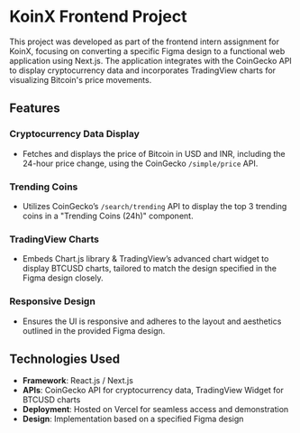 # KoinX Frontend Project

This project was developed as part of the frontend intern assignment for KoinX, focusing on converting a specific Figma design to a functional web application using Next.js. The application integrates with the CoinGecko API to display cryptocurrency data and incorporates TradingView charts for visualizing Bitcoin's price movements.

## Features

### Cryptocurrency Data Display
- Fetches and displays the price of Bitcoin in USD and INR, including the 24-hour price change, using the CoinGecko `/simple/price` API.

### Trending Coins
- Utilizes CoinGecko’s `/search/trending` API to display the top 3 trending coins in a "Trending Coins (24h)" component.

### TradingView Charts
- Embeds Chart.js library & TradingView’s advanced chart widget to display BTCUSD charts, tailored to match the design specified in the Figma design closely.
  

### Responsive Design
- Ensures the UI is responsive and adheres to the layout and aesthetics outlined in the provided Figma design.

## Technologies Used

- **Framework**: React.js / Next.js
- **APIs**: CoinGecko API for cryptocurrency data, TradingView Widget for BTCUSD charts
- **Deployment**: Hosted on Vercel for seamless access and demonstration
- **Design**: Implementation based on a specified Figma design

